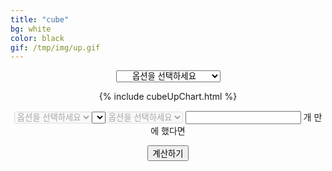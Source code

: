 ```yaml
---
title: "cube"
bg: white
color: black
gif: /tmp/img/up.gif
---
```


<div style='text-align:center;'>

<select id='cubeUpSelect1' style='text-align-last:center;' onchange='changeCubeSelect1();'>
	<option value='NULL'>옵션을 선택하세요</option>
	<option value='RED'>RED CUBE</option>
	<option value='BLACK'>BLACK CUBE</option>
	<option value='ADDITIONAL'>ADDITIONAL CUBE</option>
	<option value='QUESTIONABLE'>QUESTIONABLE CUBE</option>
	<option value='EXPERT'>EXPERT CUBE</option>
	<option value='MASTER'>MASTER CUBE</option>
</select>

<br>

<div>

<canvas id='cubeUpChart'></canvas>

{% include cubeUpChart.html %}

<select id='cubeUpSelect2' disabled>
	<option value='NULL'>옵션을 선택하세요</option>
<select>

<span>
cube 로
</span>

<select id='cubeUpSelect3' disabled>
	<option value='NULL'>옵션을 선택하세요</option>
</select>

<input type='text' id='cubeUpNumber'>

<span>
개 만에 했다면
</span>

<button id='cubeUpNumberButton' onclick='cubeUpNumberCal()'>계산하기</button>

<br>

<span id='cubeUpNumberResultText'>
</span>


<script>
function changeCubeSelect1(){
	var cubeUpSelect1 = document.getElementById('cubeUpSelect1');
	var cubeUpSelect2 = document.getElementById('cubeUpSelect2');
	var cubeUpSelect3 = document.getElementById('cubeUpSelect3');

	var cubeUpSelect1Value = cubeUpSelect1.options[cubeUpSelect1.selectedIndex].value;

	var selectOption2 = '';
	var selectOption3 = '';

	switch(cubeUpSelect1Value){
		case 'RED':
			selectOption2 = cubeOption.RED;
			selectOption3 = cubeOption.red;
			break;
		case 'BLACK':
			selectOption2 = cubeOption.BLACK;
			selectOption3 = cubeOption.black;
			break;
		case 'ADDITIONAL':
			selectOption2 = cubeOption.ADDITIONAL;
			selectOption3 = cubeOption.additional;
			break;
		case 'QUESTIONABLE':
			selectOption2 = cubeOption.QUESTIONABLE;
			selectOption3 = cubeOption.questionable;
			break;
		case 'EXPERT':
			selectOption2 = cubeOption.EXPERT;
			selectOption3 = cubeOption.expert;
			break;
		case 'MASTER':
			selectOption2 = cubeOption.MASTER;
			selectOption3 = cubeOption.master;
			break;
		case 'NULL':
			selectOption2 = cubeOption.empty;
			selectOption3 = cubeOption.empty;
			break;
	}
	
	cubeUpSelect2.selectedIndex = 0;

	if(cubeUpSelect1Value == 'NULL'){
		cubeUpSelect2.disabled = 
		cubeUpSelect3.disabled = true;
	}
	else{
		cubeUpSelect2.disabled = 
		cubeUpSelect3.disabled = false;
	}

	cubeUpSelect2.options.length = 
	cubeUpSelect3.options.length = 0;

	for(var i = 0;i < selectOption2.length;i++){
		var seOption = document.createElement('option');
		seOption.text = selectOption2[i];
		seOption.value = selectOption2[i];
		cubeUpSelect2.append(seOption);
	}

	for(var i = 0;i < selectOption3.length;i++){
		var seOption = document.createElement('option');
		seOption.text = selectOption3[i];
		seOption.value = selectOption3[i];
		cubeUpSelect3.append(seOption);
	}


	if(cubeUpSelect1Value == 'NULL'){
		cubeUpConfig.data.datasets.splice(0,100);
		myChart2.update();
	}
	else if(cubeUpSelect1Value == 'RED'){
		cubeUpConfig.data.datasets.splice(0,100);
		myChart2.update();

		cubeUpConfig.data.datasets.push(RERedDataset2);
		cubeUpConfig.data.datasets.push(RERedMDataset2);
	
		cubeUpConfig.data.datasets.push(EURedDataset2);
		cubeUpConfig.data.datasets.push(EURedMDataset2);

		cubeUpConfig.data.datasets.push(ULRedDataset2);
		cubeUpConfig.data.datasets.push(ULRedMDataset2);

		cubeUpConfig.data.datasets[1].hidden = 
		cubeUpConfig.data.datasets[3].hidden = 
		cubeUpConfig.data.datasets[5].hidden = true;

		myChart2.update();
	}
	else if(cubeUpSelect1Value == 'BLACK'){
		cubeUpConfig.data.datasets.splice(0,100);
		myChart2.update();

		cubeUpConfig.data.datasets.push(REBlackDataset2);
		cubeUpConfig.data.datasets.push(REBlackMDataset2);

		cubeUpConfig.data.datasets.push(EUBlackDataset2);
		cubeUpConfig.data.datasets.push(EUBlackMDataset2);

		cubeUpConfig.data.datasets.push(ULBlackDataset2);
		cubeUpConfig.data.datasets.push(ULBlackMDataset2);

		cubeUpConfig.data.datasets[1].hidden =
		cubeUpConfig.data.datasets[3].hidden =
		cubeUpConfig.data.datasets[5].hidden = true;

		myChart2.update();
	}
	else if(cubeUpSelect1Value == 'ADDITIONAL'){
		cubeUpConfig.data.datasets.splice(0,100);
		myChart2.update();

		cubeUpConfig.data.datasets.push(REAdditionalDataset2);
		cubeUpConfig.data.datasets.push(REAdditionalMDataset2);

		cubeUpConfig.data.datasets.push(EUAdditionalDataset2);
		cubeUpConfig.data.datasets.push(EUAdditionalMDataset2);

		cubeUpConfig.data.datasets.push(ULAdditionalDataset2);
		cubeUpConfig.data.datasets.push(ULAdditionalMDataset2);

		cubeUpConfig.data.datasets[1].hidden =
		cubeUpConfig.data.datasets[3].hidden =
		cubeUpConfig.data.datasets[5].hidden = true;

		myChart2.update();
	}
	else if(cubeUpSelect1Value == 'QUESTIONABLE'){
		cubeUpConfig.data.datasets.splice(0,100);
		myChart2.update();
		
		cubeUpConfig.data.datasets.push(REQuestionableDataset2);
		cubeUpConfig.data.datasets.push(REQuestionableMDataset2);

		cubeUpConfig.data.datasets[1].hidden = true;

		myChart2.update();
	}
	else if(cubeUpSelect1Value == 'EXPERT'){
		cubeUpConfig.data.datasets.splice(0,100);
		myChart2.update();

		cubeUpConfig.data.datasets.push(REExpertDataset2);
		cubeUpConfig.data.datasets.push(REExpertMDataset2);

		cubeUpConfig.data.datasets.push(EUExpertDataset2);
		cubeUpConfig.data.datasets.push(EUExpertMDataset2);

		cubeUpConfig.data.datasets[1].hidden = 
		cubeUpConfig.data.datasets[3].hidden = true;

		myChart2.update();
	}
	else if(cubeUpSelect1Value == 'MASTER'){
		cubeUpConfig.data.datasets.splice(0,100);
		myChart2.update();

		cubeUpConfig.data.datasets.push(REMasterDataset2);
		cubeUpConfig.data.datasets.push(REMasterMDataset2);

		cubeUpConfig.data.datasets.push(EUMasterDataset2);
		cubeUpConfig.data.datasets.push(EUMasterMDataset2);

		cubeUpConfig.data.datasets.push(ULMasterDataset2);
		cubeUpConfig.data.datasets.push(ULMasterMDataset2);

		cubeUpConfig.data.datasets[1].hidden = 
		cubeUpConfig.data.datasets[3].hidden = 
		cubeUpConfig.data.datasets[5].hidden = true;

		myChart2.update();
	}

};
</script>



</div>
